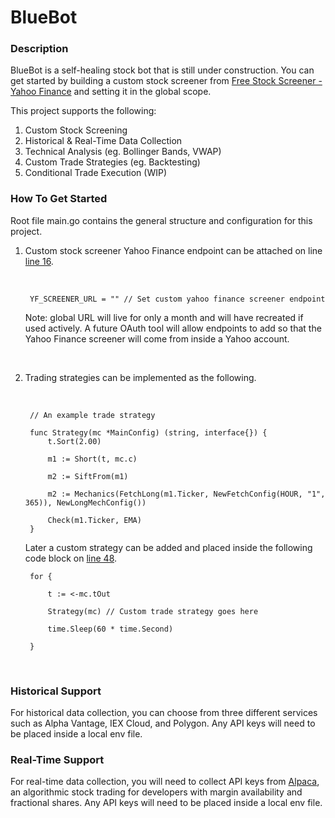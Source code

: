 # BlueBot


### Description

BlueBot is a self-healing stock bot that is still under construction. You can get started by building a custom stock screener from [Free Stock Screener - Yahoo Finance](https://finance.yahoo.com/screener/new) and setting it in the global scope. 

This project supports the following:

1. Custom Stock Screening
2. Historical & Real-Time Data Collection
3. Technical Analysis (eg. Bollinger Bands, VWAP)
4. Custom Trade Strategies (eg. Backtesting) 
5. Conditional Trade Execution (WIP)

### How To Get Started
Root file main.go contains the general structure and configuration for this project. 

1. Custom stock screener Yahoo Finance endpoint can be attached on line [line 16](https://github.com/cobyeastwood/BlueBot/blob/master/main.go#L16).

	<br/>	

		YF_SCREENER_URL = "" // Set custom yahoo finance screener endpoint


	Note: global URL will live for only a month and will have recreated if used actively. A future OAuth tool will allow endpoints to add so that the Yahoo Finance screener will come from inside a Yahoo account.
	
	<br/>

2. Trading strategies can be implemented as the following.
	
	<br/>
	
		// An example trade strategy
		
		func Strategy(mc *MainConfig) (string, interface{}) {
			t.Sort(2.00)

			m1 := Short(t, mc.c)

			m2 := SiftFrom(m1)

			m2 := Mechanics(FetchLong(m1.Ticker, NewFetchConfig(HOUR, "1", 365)), NewLongMechConfig())

			Check(m1.Ticker, EMA)
		}
	
	Later a custom strategy can be added and placed inside the following code block on [line 48](https://github.com/cobyeastwood/BlueBot/blob/master/main.go#L48).
	<br/>
	
		for {

			t := <-mc.tOut

			Strategy(mc) // Custom trade strategy goes here

			time.Sleep(60 * time.Second)

		}

	<br/> 
	

### Historical Support

For historical data collection, you can choose from three different services such as Alpha Vantage, IEX Cloud, and Polygon. Any API keys will need to be placed inside a local env file.

### Real-Time Support

For real-time data collection, you will need to collect API keys from [Alpaca](https://alpaca.markets/docs/about-us/), an algorithmic stock trading for developers with margin availability and fractional shares. Any API keys will need to be placed inside a local env file.

